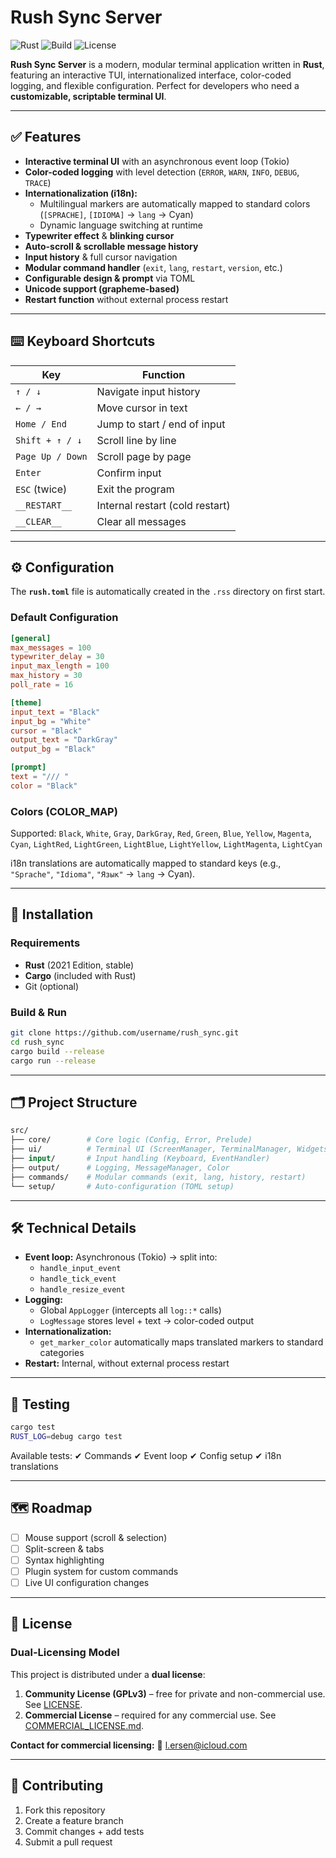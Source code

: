 # Rush Sync Server

![Rust](https://img.shields.io/badge/Rust-1.80+-orange)
![Build](https://img.shields.io/badge/build-passing-brightgreen)
![License](https://img.shields.io/badge/license-Dual--License-blue)

**Rush Sync Server** is a modern, modular terminal application written in **Rust**, featuring an interactive TUI, internationalized interface, color-coded logging, and flexible configuration.
Perfect for developers who need a **customizable, scriptable terminal UI**.

---

## ✅ Features

- **Interactive terminal UI** with an asynchronous event loop (Tokio)
- **Color-coded logging** with level detection (`ERROR`, `WARN`, `INFO`, `DEBUG`, `TRACE`)
- **Internationalization (i18n):**
  - Multilingual markers are automatically mapped to standard colors (`[SPRACHE]`, `[IDIOMA]` → `lang` → Cyan)
  - Dynamic language switching at runtime
- **Typewriter effect** & **blinking cursor**
- **Auto-scroll & scrollable message history**
- **Input history** & full cursor navigation
- **Modular command handler** (`exit`, `lang`, `restart`, `version`, etc.)
- **Configurable design & prompt** via TOML
- **Unicode support (grapheme-based)**
- **Restart function** without external process restart

---

## ⌨️ Keyboard Shortcuts

| Key              | Function                        |
| ---------------- | ------------------------------- |
| `↑ / ↓`          | Navigate input history          |
| `← / →`          | Move cursor in text             |
| `Home / End`     | Jump to start / end of input    |
| `Shift + ↑ / ↓`  | Scroll line by line             |
| `Page Up / Down` | Scroll page by page             |
| `Enter`          | Confirm input                   |
| `ESC` (twice)    | Exit the program                |
| `__RESTART__`    | Internal restart (cold restart) |
| `__CLEAR__`      | Clear all messages              |

---

## ⚙️ Configuration

The **`rush.toml`** file is automatically created in the `.rss` directory on first start.

### Default Configuration

```toml
[general]
max_messages = 100
typewriter_delay = 30
input_max_length = 100
max_history = 30
poll_rate = 16

[theme]
input_text = "Black"
input_bg = "White"
cursor = "Black"
output_text = "DarkGray"
output_bg = "Black"

[prompt]
text = "/// "
color = "Black"
```

### Colors (COLOR_MAP)

Supported:
`Black`, `White`, `Gray`, `DarkGray`, `Red`, `Green`, `Blue`, `Yellow`,
`Magenta`, `Cyan`, `LightRed`, `LightGreen`, `LightBlue`, `LightYellow`,
`LightMagenta`, `LightCyan`

i18n translations are automatically mapped to standard keys
(e.g., `"Sprache"`, `"Idioma"`, `"Язык"` → `lang` → Cyan).

---

## 🚀 Installation

### Requirements

- **Rust** (2021 Edition, stable)
- **Cargo** (included with Rust)
- Git (optional)

### Build & Run

```bash
git clone https://github.com/username/rush_sync.git
cd rush_sync
cargo build --release
cargo run --release
```

---

## 🗂 Project Structure

```graphql
src/
├── core/        # Core logic (Config, Error, Prelude)
├── ui/          # Terminal UI (ScreenManager, TerminalManager, Widgets)
├── input/       # Input handling (Keyboard, EventHandler)
├── output/      # Logging, MessageManager, Color
├── commands/    # Modular commands (exit, lang, history, restart)
└── setup/       # Auto-configuration (TOML setup)
```

---

## 🛠 Technical Details

- **Event loop:** Asynchronous (Tokio) → split into:
  - `handle_input_event`
  - `handle_tick_event`
  - `handle_resize_event`
- **Logging:**
  - Global `AppLogger` (intercepts all `log::*` calls)
  - `LogMessage` stores level + text → color-coded output
- **Internationalization:**
  - `get_marker_color` automatically maps translated markers to standard categories
- **Restart:** Internal, without external process restart

---

## 🧪 Testing

```bash
cargo test
RUST_LOG=debug cargo test
```

Available tests:
✔ Commands
✔ Event loop
✔ Config setup
✔ i18n translations

---

## 🗺 Roadmap

- [ ] Mouse support (scroll & selection)
- [ ] Split-screen & tabs
- [ ] Syntax highlighting
- [ ] Plugin system for custom commands
- [ ] Live UI configuration changes

---

## 📜 License

### **Dual-Licensing Model**

This project is distributed under a **dual license**:

1. **Community License (GPLv3)** – free for private and non-commercial use.
   See [LICENSE](LICENSE).
2. **Commercial License** – required for any commercial use.
   See [COMMERCIAL_LICENSE.md](COMMERCIAL_LICENSE.md).

**Contact for commercial licensing:**
📧 [l.ersen@icloud.com](mailto:l.ersen@icloud.com)

---

## 🤝 Contributing

1. Fork this repository
2. Create a feature branch
3. Commit changes + add tests
4. Submit a pull request
